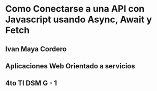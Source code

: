 # Como Conectarse a una API con Javascript usando Async, Await y Fetch
## Ivan Maya Cordero
## Aplicaciones Web Orientado a servicios
## 4to TI DSM G - 1 